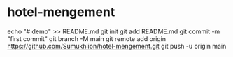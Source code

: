 # hotel-mengement
echo "# demo" >> README.md
git init
git add README.md
git commit -m "first commit"
git branch -M main
git remote add origin https://github.com/Sumukhlion/hotel-mengement.git
git push -u origin main
